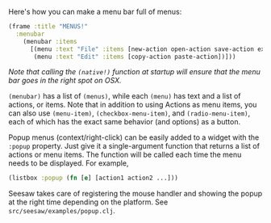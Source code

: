 Here's how you can make a menu bar full of menus:

```clojure
(frame :title "MENUS!"
  :menubar 
    (menubar :items 
      [(menu :text "File" :items [new-action open-action save-action exit-action])
       (menu :text "Edit" :items [copy-action paste-action])]))
```

_Note that calling the `(native!)` function at startup will ensure that the menu bar goes in the right spot on OSX._

`(menubar)` has a list of `(menus)`, while each `(menu)` has text and a list of actions, or items. Note that in addition to using Actions as menu items, you can also use `(menu-item)`, `(checkbox-menu-item)`, and `(radio-menu-item)`, each of which has the exact same behavior (and options) as a button.

Popup menus (context/right-click) can be easily added to a widget with the `:popup` property.  Just give it a single-argument function that returns a list of actions or menu items. The function will be called each time the menu needs to be displayed. For example,

```clojure
(listbox :popup (fn [e] [action1 action2 ...]))
```

Seesaw takes care of registering the mouse handler and showing the popup at the right time depending on the platform. See `src/seesaw/examples/popup.clj`.
